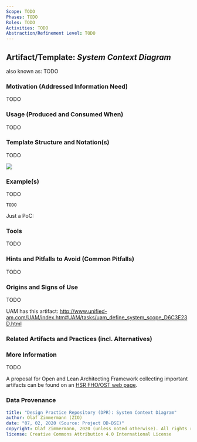 ```yaml
---
Scope: TODO
Phases: TODO
Roles: TODO
Activities: TODO
Abstraction/Refinement Level: TODO
---
```



Artifact/Template: *System Context Diagram*
-------------------------------------------
<!--Alternate names or candidate names) can be listed as "Also known as " here.-->
also known as: TODO

### Motivation (Addressed Information Need) 
<!--Purpose -->
TODO


### Usage (Produced and Consumed When)
<!--AA/AS/AE, must identify the producing role and the target audience-->
TODO 


### Template Structure and Notation(s)
<!-- What to do, artifact to produce; minimum, medium maximum diligence/verbosity (?)-->  
TODO

![](/images/NN.png)


### Example(s)
<!-- Must be concrete, ideally give three ones, one for each verbosity/fidelity level basic, medium, full-->
TODO

~~~
TODO
~~~

Just a PoC:

### Tools
<!--From AA, should call out what one needs to be able to do on beginner, intermediate, advanced level; as a team -->
TODO


### Hints and Pitfalls to Avoid (Common Pitfalls)
<!--See ART, don’t overdo etc.-->
TODO


### Origins and Signs of Use
<!-- From PLOPs and from AA-->
TODO

UAM has this artifact: <http://www.unified-am.com/UAM/index.htm#UAM/tasks/uam_define_system_scope_D6C3E23D.html>


### Related Artifacts and Practices (incl. Alternatives)
<!--in DPR/OLAF and elsewhere-->


### More Information
TODO

A proposal for Open and Lean Architecting Framework collecting important artifacts can be found on an [HSR FHO/OST web page](https://www.ifs.hsr.ch/index.php?id=13195&L=4).


### Data Provenance 

```yaml
title: "Design Practice Repository (DPR): System Context Diagram"
author: Olaf Zimmermann (ZIO)
date: "07, 02, 2020 (Source: Project DD-DSE)"
copyright: Olaf Zimmermann, 2020 (unless noted otherwise). All rights reserved.
license: Creative Commons Attribution 4.0 International License
```